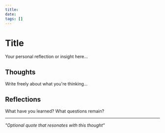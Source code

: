 ```yaml
---
title: 
date: 
tags: []
---
```


# Title

Your personal reflection or insight here...

## Thoughts

Write freely about what you're thinking...

## Reflections

What have you learned? What questions remain?

---

*"Optional quote that resonates with this thought"*
